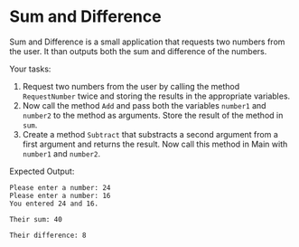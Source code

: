# Sum and Difference

Sum and Difference is a small application that requests two numbers from the user. It than outputs both the sum and difference of the numbers.

Your tasks:

1. Request two numbers from the user by calling the method `RequestNumber` twice and storing the results in the appropriate variables.
2. Now call the method `Add` and pass both the variables `number1` and `number2` to the method as arguments. Store the result of the method in `sum`.
3. Create a method `Subtract` that substracts a second argument from a first argument and returns the result. Now call this method in Main with `number1` and `number2`.

Expected Output:

```text
Please enter a number: 24
Please enter a number: 16
You entered 24 and 16.

Their sum: 40

Their difference: 8
```
